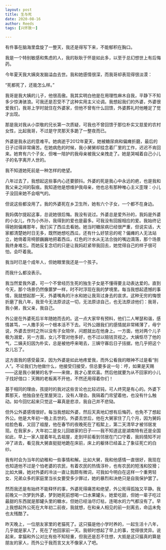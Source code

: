 ```yaml
---
layout: post
title: 生与死
date: 2020-08-16
author: Reeds
tags: [兴怀致一]

---
```


有件事在脑海里盘旋了一整天，我还是得写下来，不能郁积在胸口。

我是一个特别敏感和焦虑的人，我的耿耿于怀是如此多，以至于总幻想世上有后悔药。

今年夏天我大姨突发脑溢血去世。我和她感情很深，而我哥却表现得很淡漠：

“死都死了，还能怎么样。”

我哥是我大姨的儿子，他很高傲。我其实明白他是在用理性麻木自我，平静下不知多少惊涛骇浪。可我还是忍受不了这种实用主义论调。我想起我们的外婆，外婆很爱我们，我哥上学时就住在外婆家，但他不曾有什么回馈，外婆葬礼时他睡足了觉才出现。

那是我对我从小崇敬的兄长第一次质疑，可我也不曾回馈于那位朴实又慈爱的农村女性，比起我哥，不过是守灵那天多跪了一整夜而已。

外婆是我永远的意难平。她病逝于2012年夏天，她被糖尿病和偏瘫折磨，最后的日子过得非常痛苦。在她病危的时候，我小舅舅却挂念着厂里的工作，迟迟不肯回来。她育有六个子女，但唯一陪护的我母亲被我父亲拽走了。她是哭喊着自己小儿子的名字离开人世的。

我不知道她死前是一种怎样的绝望。

八年过去了，我想起这些事内心还要颤抖。外婆的死是我心中永远的疤，也是我和我父亲之间的裂痕。我知道他是想维护我母亲，他也总有那种唯心主义歪理：小儿子没回来她不会咽气的。

但说这些都没用了。我的外婆死在乡卫生所，她有六个子女，一个都不在身边。

我妈偶尔提起这事，总说她很后悔。我没有说过。外婆总是爱外孙的，我妈是外婆的小女儿，作为小外孙，我得到的爱也是最多。可我没有回报相应的爱。我始终记得她刚偏瘫那年，我们买了西瓜去看她。她当时糖尿病已经很严重，但说实话，大家都清楚她时日无多，既然她想吃西瓜，还有什么好禁忌的呢？偏瘫的人无法站立，她倚着背椅颤巍巍地把着西瓜，红色的汁水从无法合拢的嘴边滴落，那个场景我终身难忘。而她反复念叨的只是让我妈赶紧带我回去，她觉得自己的样子很可怕，会吓着我。

我当时已是个成年人，但她眼里我还是一个孩子。

而我什么都没表示。

我当然爱我外婆，可一个不曾经历生死的独生子女是不懂得要主动表达爱的。直到今天，那个场景仍然像噩梦一样，时不时浮现在我的梦境里。每当我想起遗憾的事情，我就想起那一天，外婆嘴角的汁水和她让我背过身去的哀求。这种无穷的悔恨折磨了我八年，我至今无法原谅这一切，无法原谅自己，也无法原谅他们：我哥，我小舅，我父亲，我自己。

外公是在外婆死后半年随她而去的。这一点大家早有预料，他们二人琴瑟和谐，感情甚笃，一人撒手另一个根本活不下去。可外公跟我们的感情就非常稀薄了，毋宁说，外婆去世时之所以没有子女陪伴，问题就出在他身上。一方面，他对两个儿子极为溺爱，另一方面，女儿不管对他多好，也不过以赔钱货视之。大姨怄尽了他的气，二姨夫妇因为朴实，总是被他呼来喝去，三姨守寡后日子拮据，他几乎把这个女儿忘了。

这方面我的感受最深，因为外婆是如此地疼爱我，而外公看我的眼神不过是看“别人”。不论我们为他做什么，他接受归接受，但总要多说一句：哼，如果是天赐——这是我小舅舅的名字——来做，我才心里欢喜。然后他就要为从不回家的小儿子找好借口：天赐的老板离不开他，不然还用得着你们！

基于相同的理由，孩提时的我对这些言论也比较迟钝，可人终究是有心的。外婆下葬那天，他独自坐在里屋哭泣，没有人理会。我隔着门帘望着他，也没有什么触动。如今回忆起来只觉这一幕真是悲凉，我自己并不悲恸。

但外公外婆感情很好。每当我想起外婆，然后天真地幻想有后悔药，也免不了想起外公。他是大年初一晚上去世的。外婆去世后，他在大舅家住了几个月，因为舅妈给脸色看，又回了祖屋，他在春节的夜晚死在了稻絮上，第二天清早才被邻居发现。在我家乡，大年初二是女儿回娘家的日子——我不知道这是湖南特有还是全国如此，早上一家人提着年礼去祖屋，走到坪前看到邻居在门口守着，我妈情知不对冲了进去，看见我大舅直挺挺地跪在床前，床上的躯体已经盖上了象征死亡的白纱。

我有时会为当年的幼稚和一些事情和解。比如大舅，我和他感情一直很好，我现在也知道他不过是个怕老婆的农民，有着农民的热情淳朴，也有农民的短浅和狡猾；比如大姨，她对外婆的冷淡一直让我颇有微词，可我如今明白在这样一个重男轻女、兄弟众多的家庭里当长女要受多少罪过，她的暴烈和决绝只是自我保护罢了。

然而我还是有始终不能释怀的事，外婆死得痛苦和绝望，外公死得孤独又平静。我前晚又一次梦到外婆，梦到她死前想喝一口水果罐头，她爱吃甜，但她一辈子吃过最甜的东西就是那罐头里的糖水，但她已经油尽灯枯，连喝水的力气都没有了。早上我想起外公死在大年初二前夜，我就想，在和亲人相见的前一刻离去，命运未免也太残酷了。

昨天晚上，一位朋友家里的老猫死了。这只猫是他小学时养的，一起生活十八年，几乎就是家人了，死在了他回家前一天。我顿时想起了早上的事，觉得很灵异。说起来，拿猫和外公对比有些不知轻重，但我还是忍不住想，大抵是这只猫真的算是朋友的家人，而外公于我而言又太不像家人了吧。 